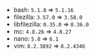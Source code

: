 - bash: `5.1.8` => `5.1.16`
- filezilla: `3.57.0` => `3.58.0`
- libfilezilla: `0.35.0` => `0.36.0`
- mc: `4.8.26` => `4.8.27`
- nano: `5.8` => `6.1`
- vim: `8.2.3892` => `8.2.4346`
